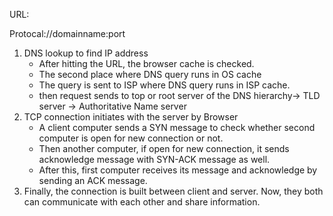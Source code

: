 URL:

Protocal://domainname:port

1. DNS lookup to find IP address
    * After hitting the URL, the browser cache is checked.
    * The second place where DNS query runs in OS cache
    * The query is sent to ISP where DNS query runs in ISP cache.
    * then request sends to top or root server of the DNS hierarchy-> TLD server -> Authoritative Name server
2. TCP connection initiates with the server by Browser
    * A client computer sends a SYN message to check whether second computer is open for new connection or not.
    * Then another computer, if open for new connection, it sends acknowledge message with SYN-ACK message as well.
    * After this, first computer receives its message and acknowledge by sending an ACK message.
3. Finally, the connection is built between client and server. Now, they both can communicate with each other and share information.